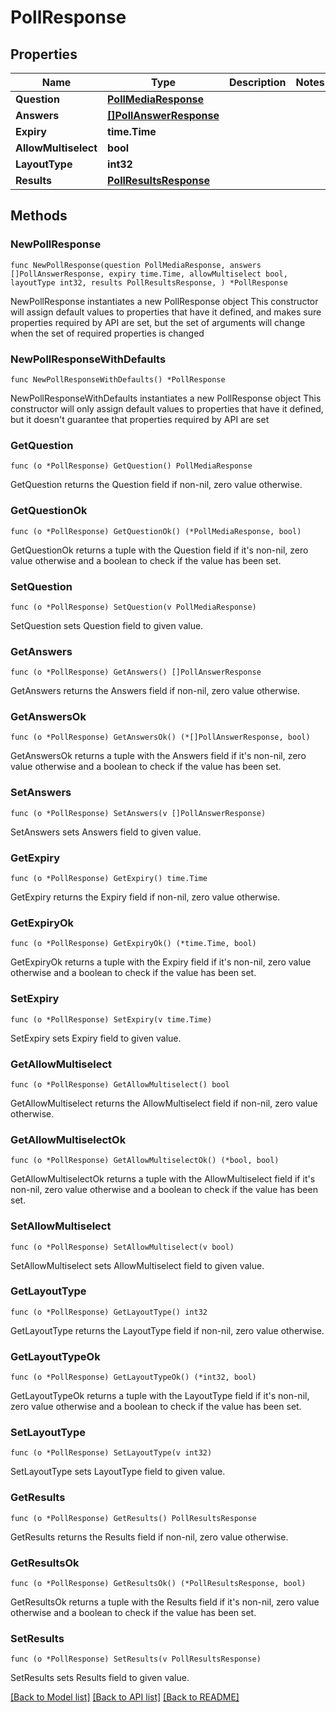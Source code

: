 # PollResponse

## Properties

Name | Type | Description | Notes
------------ | ------------- | ------------- | -------------
**Question** | [**PollMediaResponse**](PollMediaResponse.md) |  | 
**Answers** | [**[]PollAnswerResponse**](PollAnswerResponse.md) |  | 
**Expiry** | **time.Time** |  | 
**AllowMultiselect** | **bool** |  | 
**LayoutType** | **int32** |  | 
**Results** | [**PollResultsResponse**](PollResultsResponse.md) |  | 

## Methods

### NewPollResponse

`func NewPollResponse(question PollMediaResponse, answers []PollAnswerResponse, expiry time.Time, allowMultiselect bool, layoutType int32, results PollResultsResponse, ) *PollResponse`

NewPollResponse instantiates a new PollResponse object
This constructor will assign default values to properties that have it defined,
and makes sure properties required by API are set, but the set of arguments
will change when the set of required properties is changed

### NewPollResponseWithDefaults

`func NewPollResponseWithDefaults() *PollResponse`

NewPollResponseWithDefaults instantiates a new PollResponse object
This constructor will only assign default values to properties that have it defined,
but it doesn't guarantee that properties required by API are set

### GetQuestion

`func (o *PollResponse) GetQuestion() PollMediaResponse`

GetQuestion returns the Question field if non-nil, zero value otherwise.

### GetQuestionOk

`func (o *PollResponse) GetQuestionOk() (*PollMediaResponse, bool)`

GetQuestionOk returns a tuple with the Question field if it's non-nil, zero value otherwise
and a boolean to check if the value has been set.

### SetQuestion

`func (o *PollResponse) SetQuestion(v PollMediaResponse)`

SetQuestion sets Question field to given value.


### GetAnswers

`func (o *PollResponse) GetAnswers() []PollAnswerResponse`

GetAnswers returns the Answers field if non-nil, zero value otherwise.

### GetAnswersOk

`func (o *PollResponse) GetAnswersOk() (*[]PollAnswerResponse, bool)`

GetAnswersOk returns a tuple with the Answers field if it's non-nil, zero value otherwise
and a boolean to check if the value has been set.

### SetAnswers

`func (o *PollResponse) SetAnswers(v []PollAnswerResponse)`

SetAnswers sets Answers field to given value.


### GetExpiry

`func (o *PollResponse) GetExpiry() time.Time`

GetExpiry returns the Expiry field if non-nil, zero value otherwise.

### GetExpiryOk

`func (o *PollResponse) GetExpiryOk() (*time.Time, bool)`

GetExpiryOk returns a tuple with the Expiry field if it's non-nil, zero value otherwise
and a boolean to check if the value has been set.

### SetExpiry

`func (o *PollResponse) SetExpiry(v time.Time)`

SetExpiry sets Expiry field to given value.


### GetAllowMultiselect

`func (o *PollResponse) GetAllowMultiselect() bool`

GetAllowMultiselect returns the AllowMultiselect field if non-nil, zero value otherwise.

### GetAllowMultiselectOk

`func (o *PollResponse) GetAllowMultiselectOk() (*bool, bool)`

GetAllowMultiselectOk returns a tuple with the AllowMultiselect field if it's non-nil, zero value otherwise
and a boolean to check if the value has been set.

### SetAllowMultiselect

`func (o *PollResponse) SetAllowMultiselect(v bool)`

SetAllowMultiselect sets AllowMultiselect field to given value.


### GetLayoutType

`func (o *PollResponse) GetLayoutType() int32`

GetLayoutType returns the LayoutType field if non-nil, zero value otherwise.

### GetLayoutTypeOk

`func (o *PollResponse) GetLayoutTypeOk() (*int32, bool)`

GetLayoutTypeOk returns a tuple with the LayoutType field if it's non-nil, zero value otherwise
and a boolean to check if the value has been set.

### SetLayoutType

`func (o *PollResponse) SetLayoutType(v int32)`

SetLayoutType sets LayoutType field to given value.


### GetResults

`func (o *PollResponse) GetResults() PollResultsResponse`

GetResults returns the Results field if non-nil, zero value otherwise.

### GetResultsOk

`func (o *PollResponse) GetResultsOk() (*PollResultsResponse, bool)`

GetResultsOk returns a tuple with the Results field if it's non-nil, zero value otherwise
and a boolean to check if the value has been set.

### SetResults

`func (o *PollResponse) SetResults(v PollResultsResponse)`

SetResults sets Results field to given value.



[[Back to Model list]](../README.md#documentation-for-models) [[Back to API list]](../README.md#documentation-for-api-endpoints) [[Back to README]](../README.md)


